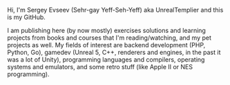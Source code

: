 Hi, I'm Sergey Evseev (Sehr-gay Yeff-Seh-Yeff) aka UnrealTemplier and this is my GitHub.

I am publishing here (by now mostly) exercises solutions and learning projects from books and courses that I'm reading/watching, and my pet projects as well.
My fields of interest are backend development (PHP, Python, Go), gamedev (Unreal 5, C++, renderers and engines, in the past it was a lot of Unity), programming languages and compilers, operating systems and emulators, and some retro stuff (like Apple II or NES programming).
